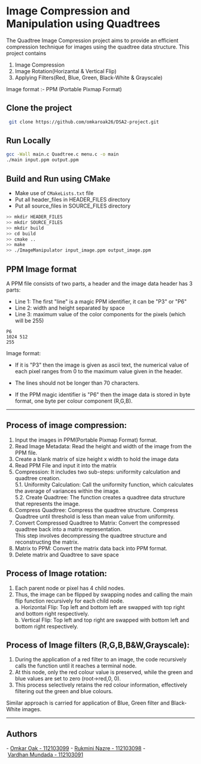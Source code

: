 
# Image Compression and Manipulation using Quadtrees

The Quadtree Image Compression project aims to provide an efficient compression technique for images using the quadtree data structure. This project contains
1. Image Compression
2. Image Rotation(Horizantal & Vertical Flip)
3. Applying Filters(Red, Blue, Green, Black-White & Grayscale)

Image format :- PPM (Portable Pixmap Format)

## Clone the project

```bash
 git clone https://github.com/omkaroak26/DSA2-project.git
```

## Run Locally

```bash
gcc -Wall main.c Quadtree.c menu.c -o main
./main input.ppm output.ppm
```

## Build and Run using CMake
- Make use of `CMakeLists.txt` file
- Put all header_files in HEADER_FILES directory
- Put all source_files in SOURCE_FILES directory
```bash
>> mkdir HEADER_FILES
>> mkdir SOURCE_FILES
>> mkdir build
>> cd build
>> cmake ..
>> make
>> ./ImageManipulator input_image.ppm output_image.ppm
```

## PPM Image format
A PPM file consists of two parts, a header and the image data header has 3 parts:
- Line 1: The first "line" is a magic PPM identifier, it can be "P3" or "P6"
- Line 2: width and height separated by space
- Line 3: maximum value of the color components for the pixels (which will be 255)  

```
P6 
1024 512 
255
```

Image format:  
- If it is "P3" then the image is given as ascii text, the numerical value of each pixel ranges from 0 to the maximum value given in the header. 
- The lines should not be longer than 70 characters.

- If the PPM magic identifier is "P6" then the image data is stored in byte format, one byte per colour component (R,G,B).

--------

## Process of image compression:
1. Input the images in PPM(Portable Pixmap Format) format.
2. Read Image Metadata:
    Read the height and width of the image from the PPM file.
3. Create a blank matrix of size height x width to hold the image data
4. Read PPM File and input it into the matrix
5. Compression:
    It includes two sub-steps: uniformity calculation and quadtree creation.  
    5.1. Uniformity Calculation:
        Call the uniformity function, which calculates the average of variances within the image.   
    5.2. Create Quadtree:
        The function creates a quadtree data structure that represents the image.
6. Compress Quadtree:
    Compress the quadtree structure. Compress Quadtree until threshold is less than mean value from uniformity.
7. Convert Compressed Quadtree to Matrix:
    Convert the compressed quadtree back into a matrix representation.   
    This step involves decompressing the quadtree structure and reconstructing the matrix.  
8. Matrix to PPM:
    Convert the matrix data back into PPM format.
9. Delete matrix and Quadtree to save space

## Process of Image rotation:
1. Each parent node or pixel has 4 child nodes. 
2. Thus, the image can be flipped by swapping nodes and calling the main flip function recursively for each child node.  
    a. Horizontal Flip: Top left and bottom left are swapped with top right and bottom right respectively.   
    b. Vertical Flip: Top left and top right are swapped with bottom left and bottom right respectively.  

## Process of Image filters (R,G,B,B&W,Grayscale):
1. During the application of a red filter to an image, the code recursively calls the function until it reaches a terminal node. 
2. At this node, only the red colour value is preserved, while the green and blue values are set to zero (root->red,0, 0). 
3. This process selectively retains the red colour information, effectively filtering out the green and blue colours.

Similar approach is carried for application of Blue, Green filter and Black-White images.

-----------


## Authors

- [Omkar Oak - 112103099](https://github.com/omkaroak26)
- [Rukmini Nazre - 112103098](https://github.com/rukmini-17)
- [Vardhan Mundada - 112103091](https://github.com/Vardhan-Mundada)


